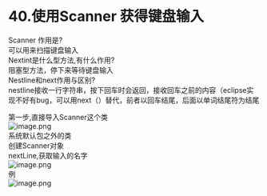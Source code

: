 # 40.使用Scanner 获得键盘输入

Scanner 作用是?<br />可以用来扫描键盘输入<br />Nextint是什么型方法,有什么作用?<br />阻塞型方法，停下来等待键盘输入<br />Nestline和next作用与区别?<br />nestline接收一行字符串，按下回车时会返回，接收回车之前的内容（eclipse实现不好有bug，可以用next（）替代，前者以回车结尾，后面以单词结尾符为结尾


第一步,直接导入Scanner这个类<br />![image.png](https://cdn.nlark.com/yuque/0/2019/png/349894/1559209659360-8853958d-3393-4d41-a832-27a565070729.png#align=left&display=inline&height=35&name=image.png&originHeight=35&originWidth=206&size=9506&status=done&width=206)<br />系统默认包之外的类<br />创建Scanner对象<br />nextLine,获取输入的名字<br />![image.png](https://cdn.nlark.com/yuque/0/2019/png/349894/1559209799391-e387f20b-5117-406a-bcc6-4b812057e66a.png#align=left&display=inline&height=380&name=image.png&originHeight=380&originWidth=652&size=259767&status=done&width=652)<br />例<br />![image.png](https://cdn.nlark.com/yuque/0/2019/png/349894/1559209852506-97452f47-b0ef-4798-a6f2-c4811a63be69.png#align=left&display=inline&height=359&name=image.png&originHeight=359&originWidth=287&size=107284&status=done&width=287)
